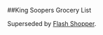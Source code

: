 ##King Soopers Grocery List

Superseded by [Flash Shopper](https://github.com/gness1804/grocery-list-react).
